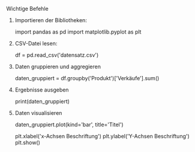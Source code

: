 Wichtige Befehle

1. Importieren der Bibliotheken:

   import pandas as pd
   import matplotlib.pyplot as plt

2. CSV-Datei lesen:

   df = pd.read_csv('datensatz.csv')

3. Daten gruppieren und aggregieren

   daten_gruppiert = df.groupby('Produkt')['Verkäufe'].sum()

4. Ergebnisse ausgeben

   print(daten_gruppiert)

5. Daten visualisieren

   daten_gruppiert.plot(kind='bar', title='Titel')

   plt.xlabel('x-Achsen Beschriftung')
   plt.ylabel('Y-Achsen Beschriftung')
   plt.show()
